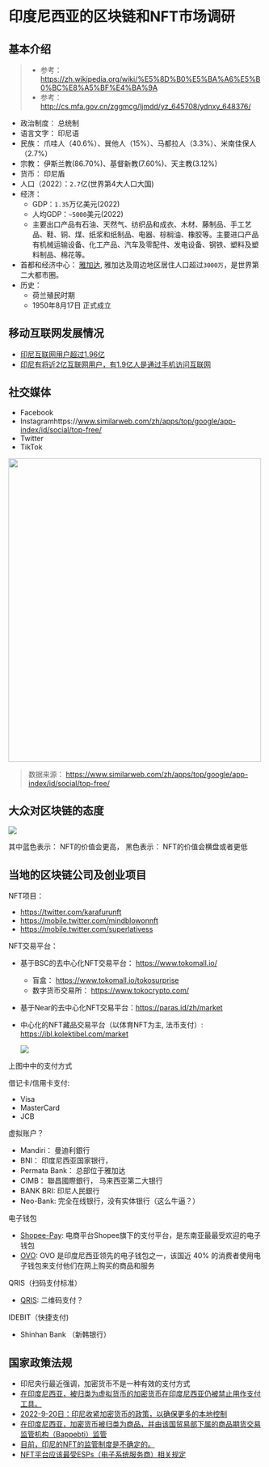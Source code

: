 # 印度尼西亚的区块链和NFT市场调研

## 基本介绍

> - 参考： https://zh.wikipedia.org/wiki/%E5%8D%B0%E5%BA%A6%E5%B0%BC%E8%A5%BF%E4%BA%9A
> - 参考： http://cs.mfa.gov.cn/zggmcg/ljmdd/yz_645708/ydnxy_648376/

- 政治制度： 总统制
- 语言文字： 印尼语
- 民族：  爪哇人（40.6%）、巽他人（15%）、马都拉人（3.3%）、米南佳保人（2.7%）
- 宗教： 伊斯兰教(86.70%)、基督新教(7.60%)、天主教(3.12%)
- 货币： 印尼盾
- 人口（2022）：`2.7`亿(世界第4大人口大国)
- 经济：
  - GDP：`1.35`万亿美元(2022)
  - 人均GDP：`~5000`美元(2022)
  - 主要出口产品有石油、天然气、纺织品和成衣、木材、藤制品、手工艺品、鞋、铜、煤、纸浆和纸制品、电器、棕榈油、橡胶等。主要进口产品有机械运输设备、化工产品、汽车及零配件、发电设备、钢铁、塑料及塑料制品、棉花等。
- 首都和经济中心： [雅加达](https://zh.wikipedia.org/zh-tw/%E9%9B%85%E5%8A%A0%E8%BE%BE), 雅加达及周边地区居住人口超过`3000万`，是世界第二大都市圈。
- 历史：
  - 荷兰殖民时期
  - 1950年8月17日 正式成立

## 移动互联网发展情况

- [印尼互联网用户超过1.96亿](https://www.thejakartapost.com/news/2020/11/11/indonesian-internet-users-hit-196-million-still-concentrated-in-java-apjii-survey.html)
- [印尼有将近2亿互联网用户，有1.9亿人是通过手机访问互联网](https://www.forbes.com/sites/forbesbusinesscouncil/2022/07/19/the-indonesian-nft-gold-rush/?sh=270c3fbceb32)
## 社交媒体

- Facebook
- Instagramhttps://www.similarweb.com/zh/apps/top/google/app-index/id/social/top-free/
- Twitter
- TikTok

<!-- ![](../imgs/indonesia_social_media.png) -->
<image src=../imgs/indonesia_social_media.png height=600px width=500 >

> 数据来源： https://www.similarweb.com/zh/apps/top/google/app-index/id/social/top-free/

## 大众对区块链的态度

![](../imgs/sea_nft.png)

其中蓝色表示： NFT的价值会更高， 黑色表示： NFT的价值会横盘或者更低


## 当地的区块链公司及创业项目

NFT项目：
- https://twitter.com/karafurunft
- https://mobile.twitter.com/mindblowonnft
- https://mobile.twitter.com/superlativess


NFT交易平台：

- 基于BSC的去中心化NFT交易平台： https://www.tokomall.io/
  - 盲盒： https://www.tokomall.io/tokosurprise
  - 数字货币交易所： https://www.tokocrypto.com/

- 基于Near的去中心化NFT交易平台：https://paras.id/zh/market

- 中心化的NFT藏品交易平台（以体育NFT为主, 法币支付）: https://ibl.kolektibel.com/market

    ![](../imgs/idr_payments.png)
    <!-- <image src=../imgs/idr_payments.png height=550px width=350 > -->

上图中中的支付方式

借记卡/信用卡支付:
- Visa
- MasterCard
- JCB


虚拟账户？
- Mandiri： 曼迪利銀行
- BNI： 印度尼西亚国家银行，
- Permata Bank： 总部位于雅加达
- CIMB： 聯昌國際銀行， 马来西亚第二大银行
- BANK BRI: 印尼人民銀行
- Neo-Bank: 完全在线银行，没有实体银行（这么牛逼？）

电子钱包

- [Shopee-Pay](https://www.ppro.com/payment-methods/shopeepay/): 电商平台Shopee旗下的支付平台，是东南亚最最受欢迎的电子钱包
- [OVO](https://www.ovo.id/): OVO 是印度尼西亚领先的电子钱包之一，该国近 40% 的消费者使用电子钱包来支付他们在网上购买的商品和服务

QRIS（扫码支付标准）
- [QRIS](https://qris.id/homepage/): 二维码支付？

IDEBIT（快捷支付)
- Shinhan Bank （新韩银行）


## 国家政策法规
- 印尼央行最近强调，加密货币不是一种有效的支付方式
- [在印度尼西亚，被归类为虚拟货币的加密货币在印度尼西亚仍被禁止用作支付工具。](https://siplawfirm.id/cryptocurrency-in-indonesia/)
- [2022-9-20日：印尼收紧加密货币的政策，以确保更多的本地控制](https://www.reuters.com/markets/currencies/indonesia-tighten-rules-crypto-exchanges-ensure-more-local-control-2022-09-20/)
- [在印度尼西亚，加密货币被归类为商品，并由该国贸易部下属的商品期货交易监管机构（Bappebti）监管](https://www.coindesk.com/policy/2022/09/22/indonesia-has-global-plans-for-local-crypto-tokens/)
- [目前，印尼的NFT的监管制度是不确定的。](https://www.ssek.com/blog/non-fungible-tokens-indonesia-regulatory-overview)
- [NFT平台应该最受ESPs（电子系统服务商）相关规定](https://www.ssek.com/blog/non-fungible-tokens-indonesia-regulatory-overview)




